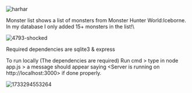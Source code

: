![harhar](https://github.com/user-attachments/assets/68c75383-b947-4ddb-8572-46a0af531bd2)

Monster list shows a list of monsters from Monster Hunter World:Iceborne. In my database I only added 15+ monsters in the list!\

![4793-shocked](https://github.com/user-attachments/assets/9aeb7d6e-f398-46e2-8b94-f7cfd396dd56)

Required dependencies are sqlite3 & express

To run locally (The dependencies are required)
Run cmd > type in node app.js > a message should appear saying <Server is running on http://localhost:3000> if done properly.

![1733294553264](https://github.com/user-attachments/assets/a28d7223-9c87-424a-b03f-96819c4af78b)
